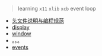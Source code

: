 > learning `x11` `xlib` `xcb` event loop

* [头文件说明与编程规范](./standard_header.md)
* [display](./display_func.md)
* [window](./window_func.md)
* 。。。
* [events](./events/readme.md)

